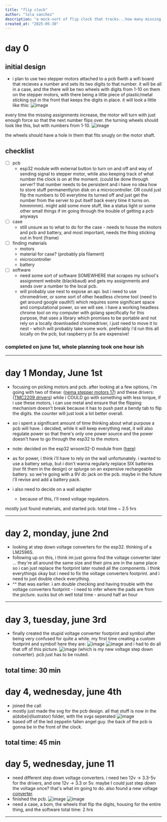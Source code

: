 ```yaml
---
title: "flip clock"
author: "lola sanchez"
description: "a mock-sort of flip clock that tracks...how many missing assignments i have "
created_at: "2025-05-30"
---
```

# day 0
## initial design
- i plan to use two stepper motors attached to a pcb ßwith a wifi board that recieves a number and sets its two digits to that number. it will be all in a case, and the there will be two wheels with digits from 1-10 on them on the stepper motors, with there being a little piece of plastic/metal sticking out in the front that keeps the digits in place. it will look a little like this:
![image](photos/clockExample.png)

every time the missing assignments increase, the motor will turn with just enough force so that the next number flips over. the turning wheels should look like this, but with numbers from 1-10.
![image](photos/wheel.png)

the wheels should have a hole in them that fits snugly on the motor shaft.

## checklist
- [ ] pcb
    - esp32 module with external button to turn on and off and way of sending signal to stepper motor, while also keeping track of what number the clock is on at the moment. (could be done through server? that number needs to be persistent and i have no idea how to store stuff permanently/on disk on a microcontroller. OR could just flip the numbers to 00 everytime its turned off and just get the number from the server to put itself back every time it turns on. hmmmmm). might add some more stuff, like a status light or some other small things if im going through the trouble of getting a pcb anyways
- [ ] case
    - still unsure as to what to do for the case - needs to house the motors and pcb and battery, and most important, needs the thing sticking out in front (frame)
- [ ] finding materials
    - motors
    - material for case? (probably pla filament)
    - microcontroller
    - battery
- [ ] software
    - need some sort of software SOMEWHERE that scrapes my school's assignment website (blackbaud) and gets my assignments and sends over a number to the local pcb.
    - will probably use nest to expose an api. but i need to use chromedriver, or some sort of other headless chrome tool (need to get around google oauth!!) which requires some significant space and computational power, so we will see. i have a working headless chrome tool on my computer with golang specifically for this purpose, that uses a library which promises to be portable and not rely on a locally downloaded chromedriver, i just need to move it to nest - which will probably take some work. preferably i'd run this all locally on the pcb, but raspberry pi 5s are expensive!

### completed on june 1st, whole planning took one hour ish
---
# day 1 Monday, June 1st

- focusing on picking motors and pcb.
after looking at a few options, i'm going with two of these: ([nema stepper motors 17](https://www.aliexpress.com/item/3256803688622110.html?spm=a2g0o.cart.0.0.1b8038daASfC7t&mp=1&pdp_npi=5%40dis%21USD%21USD%2027.05%21USD%2014.29%21%21USD%2014.29%21%21%21%402101c5a417488179109783604ed7c4%2112000036219123362%21ct%21US%216382035295%21%211%210&_gl=1*1oei79p*_gcl_au*MTI1MzM1NzYxNi4xNzQ4ODEzNzIx*_ga*MTQzNTU2ODg5NTI1MTEwMS4xNzQ4NTQ2MDMxMjM4*_ga_VED1YSGNC7*czE3NDg4MTc0NzIkbzIkZzEkdDE3NDg4MTc5MTEkajU0JGwwJGgw))
and these drivers: ([TMC2209 drivers](https://www.aliexpress.com/item/3256803101692305.html?spm=a2g0o.cart.0.0.1b8038daASfC7t&mp=1&pdp_npi=5%40dis%21USD%21USD%208.21%21USD%204.76%21%21USD%204.76%21%21%21%402101ec1a17488179246701218e0dfe%2112000030304714539%21ct%21US%216382035295%21%213%210&_gl=1*qjqlvn*_gcl_au*MTI1MzM1NzYxNi4xNzQ4ODEzNzIx*_ga*MTQzNTU2ODg5NTI1MTEwMS4xNzQ4NTQ2MDMxMjM4*_ga_VED1YSGNC7*czE3NDg4MTc0NzIkbzIkZzEkdDE3NDg4MTc5MTEkajU0JGwwJGgw))
while i COULD go with something with less torque, if i use these motors, i can use metal and ensure that the flipping mechanism doesn't break because it has to push past a bendy tab to flip the digits. the counter will just look a lot better overall.

- so i spent a significant amount of time thinking about what purpose a pcb will have. i decided, while it will keep everything neat, it will also regulate power so that there's only one power source and the power doesn't have to go through the esp32 to the motors.
- note: decided on the esp32 wroom32-D module from ([here](https://www.aliexpress.us/item/3256807824311909.html?algo_pvid=31a56de9-03ed-4e79-ac41-c4a62a4a8fad&algo_exp_id=31a56de9-03ed-4e79-ac41-c4a62a4a8fad-0&pdp_ext_f=%7B%22order%22:%22274%22,%22eval%22:%221%22%7D&pdp_npi=4@dis!USD!26.62!0.99!!!190.11!7.02!@2101effb17488207123748291e2b46!12000043243996096!sea!US!6382035295!ABX&curPageLogUid=nqV9eCp368xo&utparam-url=scene:search%7Cquery_from:#nav-description))
- as for power, i think i'll have to rely on the wall unfortunately. i wanted to use a battery setup, but i don't wanna regularly replace SIX batteries (nor fit them in the design) or splurge on an expensive rechargeable battery. so we're going with a 9V dc jack on the pcb. maybe in the future i'll revise and add a battery pack.
- i also need to decide on a wall adapter
    - because of this, i'll need voltage regulators. 

mostly just found materials, and started pcb. total time ~ 2.5 hrs

---
# day 2, monday, june 2nd
- looking at step down voltage converters for the esp32. thinking of a LM2596S.
- following up on this, i think im just gonna find the voltage converter later ... they're all around the same size and their pins are in the same place so i can just replace the footprint later 
routed all the components. i think everythings okay but i need to fix the voltage converters footprint. and i need to just double check everything. 
- ^^ that was earlier. i am double checking and having trouble with the voltage converters footprint - i need to infer where the pads are from the picture. sucks but oh well
total time - around half an hour
---
# day 3, tuesday, june 3rd
- finally created the stupid voltage converter footprint and symbol after being very confused for quite a while. my first time creating a custom footprint and symbol! here they are:
![image](photos/pcbsymbol.png)
![image](photos/pcbschema.png)
and i had to do all that off of this picture.
![image](photos/voltageReducer.png) (which is my new voltage step down converter).
pcb just has to be routed.

total time: 30 min
---


# day 4, wednesday, june 4th
- joined the call
- mostly just made the svg for the pcb design. all that stuff is now in the a(dobe)i(llustrator) folder, with the svgs seperated 
![image](photos/zepPcb.png)
- based off of the led zeppelin fallen angel guy. the back of the pcb is gonna be in the front of the clock. 

total time: 45 min
---

# day 5, wednesday, june 11
- need different step down voltage converters. i need two 12v -> 3.3-5v for the drivers, and one 12v -> 3.3 or 5v. maybe I could just step down the voltage once? that's what im going to do. also found a new voltage [converter](https://www.aliexpress.us/item/3256802110638183.html?algo_pvid=636b807e-9973-4b5c-a717-95c4500b2616&algo_exp_id=636b807e-9973-4b5c-a717-95c4500b2616-26&pdp_ext_f=%7B%22order%22:%22506%22,%22eval%22:%221%22%7D&pdp_npi=4@dis!USD!1.49!0.99!!!1.49!0.99!@2101eac917496710963508293e4913!12000019968222049!sea!US!6382035295!ABX&curPageLogUid=Gv0yfuNjmllD&utparam-url=scene:search%7Cquery_from:). 
- finished the pcb. 
![image](photos/pcb3dv1.png) ![image](photos/pcbPcbv1.png)
- need a case, a bom, the wheels that flip the digits, housing for the entire thing, and the software
total time: 2 hrs
---